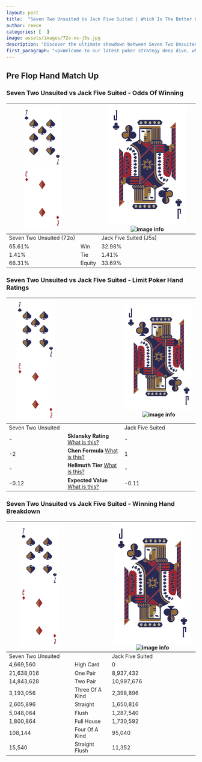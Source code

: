 ```yaml
---
layout: post
title:  "Seven Two Unsuited Vs Jack Five Suited | Which Is The Better Hand In Poker? A Complete Guide"
author: reece
categories: [  ]
image: assets/images/72o-vs-j5s.jpg
description: "Discover the ultimate showdown between Seven Two Unsuited and Jack Five Suited in poker! Uncover the odds, strategies, and scenarios where one hand triumphs over the other. Get ready to up your poker game with this thrilling analysis."
first_paragraph: "<p>Welcome to our latest poker strategy deep dive, where we're pitting two distinct hands against each other in a high-stakes showdown: Seven Two Unsuited vs Jack Five Suited.</p><p>In the dynamic world of poker, every decision counts, and knowing which hand holds the upper hand is key to your success at the table.</p><p>In this article, we'll dissect these two hands, explore the scenarios where one dominates the other, and equip you with the knowledge to make strategic choices that can tip the odds in your favor.</p><p>Get ready to unravel the intriguing dynamics of these poker hands and elevate your game to new heights.</p>"
---
```




[comment]: # (sp0)

## Pre Flop Hand Match Up

<div class="table hand-ratings" markdown="1"> 



### Seven Two Unsuited vs Jack Five Suited - Odds Of Winning


    
| ![image info](assets/images/hand1/7.png) ![image info](assets/images/hand1/2o.png) |  | ![image info](assets/images/hand2/J.png) ![image info](assets/images/hand2/5s.png) |
| -------- | -------- | -------- |
| Seven Two Unsuited (72o) |  | Jack Five Suited (J5s) |
| 65.61% | Win | 32.98% |
| 1.41% | Tie | 1.41% |
| 66.31% | Equity | 33.69% |




[comment]: # (sp1)



### Seven Two Unsuited vs Jack Five Suited - Limit Poker Hand Ratings


    
| ![image info](assets/images/hand1/7.png) ![image info](assets/images/hand1/2o.png) |  | ![image info](assets/images/hand2/J.png) ![image info](assets/images/hand2/5s.png) |
| -------- | -------- | -------- |
| Seven Two Unsuited |  | Jack Five Suited |
| - | **Sklansky Rating** [What is this?](/sklansky-rating-explained) | - |
| -2 | **Chen Formula** [What is this?](/chen-formula-explained) | 1 |
| - | **Hellmuth Tier** [What is this?](/Hellmuth-tier-explained) | - |
| -0.12 | **Expected Value** [What is this?](/expected-value-explained) | -0.11 |




[comment]: # (sp2)



### Seven Two Unsuited vs Jack Five Suited - Winning Hand Breakdown


    
| ![image info](assets/images/hand1/7.png) ![image info](assets/images/hand1/2o.png) |  | ![image info](assets/images/hand2/J.png) ![image info](assets/images/hand2/5s.png) |
| -------- | -------- | -------- |
| Seven Two Unsuited |  | Jack Five Suited |
| 4,669,560 | High Card | 0 |
| 21,638,016 | One Pair | 8,937,432 |
| 14,843,628 | Two Pair | 10,997,676 |
| 3,193,056 | Three Of A Kind | 2,398,896 |
| 2,605,896 | Straight | 1,650,816 |
| 5,048,064 | Flush | 1,287,540 |
| 1,800,864 | Full House | 1,730,592 |
| 108,144 | Four Of A Kind | 95,040 |
| 15,540 | Straight Flush | 11,352 |




[comment]: # (sp3)



</div>

[comment]: # (sp4)



[comment]: # (sp5)

